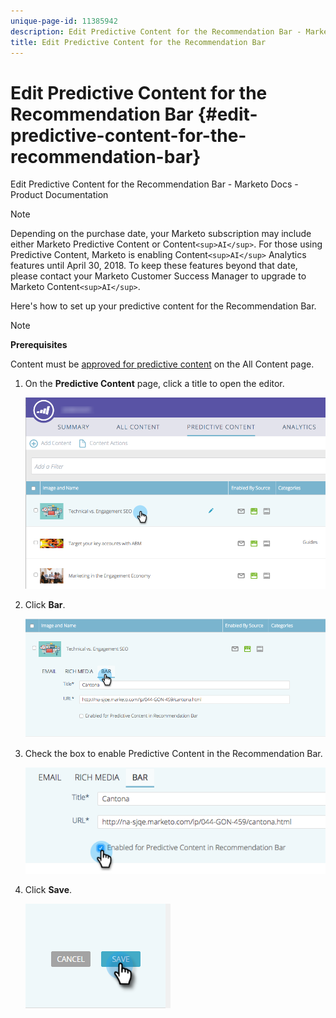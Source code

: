 ```yaml
---
unique-page-id: 11385942
description: Edit Predictive Content for the Recommendation Bar - Marketo Docs - Product Documentation
title: Edit Predictive Content for the Recommendation Bar
---
```


# Edit Predictive Content for the Recommendation Bar {#edit-predictive-content-for-the-recommendation-bar}

Edit Predictive Content for the Recommendation Bar - Marketo Docs - Product Documentation

>[!NOTE]
>
>Depending on the purchase date, your Marketo subscription may include either Marketo Predictive Content or Content`<sup>AI</sup>`. For those using Predictive Content, Marketo is enabling Content`<sup>AI</sup>` Analytics features until April 30, 2018. To keep these features beyond that date, please contact your Marketo Customer Success Manager to upgrade to Marketo Content`<sup>AI</sup>`.

Here's how to set up your predictive content for the Recommendation Bar. 

>[!NOTE]
>
>**Prerequisites**
>
>Content must be [approved for predictive content](../../../../product-docs/predictive-content/working-with-all-content/approve-a-title-for-predictive-content.md) on the All Content page.

1. On the **Predictive Content** page, click a title to open the editor.

   ![](assets/image2017-10-3-9-3a45-3a13.png)

1. Click **Bar**.

   ![](assets/image2017-10-3-9-3a45-3a48.png)

1. Check the box to enable Predictive Content in the Recommendation Bar.

   ![](assets/image2017-10-3-9-3a46-3a18.png)

1. Click **Save**.

   ![](assets/save.png)

